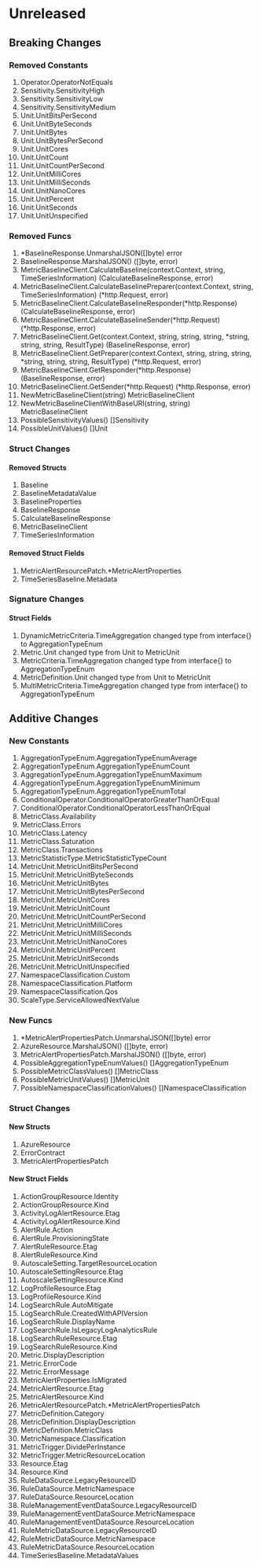 # Unreleased

## Breaking Changes

### Removed Constants

1. Operator.OperatorNotEquals
1. Sensitivity.SensitivityHigh
1. Sensitivity.SensitivityLow
1. Sensitivity.SensitivityMedium
1. Unit.UnitBitsPerSecond
1. Unit.UnitByteSeconds
1. Unit.UnitBytes
1. Unit.UnitBytesPerSecond
1. Unit.UnitCores
1. Unit.UnitCount
1. Unit.UnitCountPerSecond
1. Unit.UnitMilliCores
1. Unit.UnitMilliSeconds
1. Unit.UnitNanoCores
1. Unit.UnitPercent
1. Unit.UnitSeconds
1. Unit.UnitUnspecified

### Removed Funcs

1. *BaselineResponse.UnmarshalJSON([]byte) error
1. BaselineResponse.MarshalJSON() ([]byte, error)
1. MetricBaselineClient.CalculateBaseline(context.Context, string, TimeSeriesInformation) (CalculateBaselineResponse, error)
1. MetricBaselineClient.CalculateBaselinePreparer(context.Context, string, TimeSeriesInformation) (*http.Request, error)
1. MetricBaselineClient.CalculateBaselineResponder(*http.Response) (CalculateBaselineResponse, error)
1. MetricBaselineClient.CalculateBaselineSender(*http.Request) (*http.Response, error)
1. MetricBaselineClient.Get(context.Context, string, string, string, *string, string, string, ResultType) (BaselineResponse, error)
1. MetricBaselineClient.GetPreparer(context.Context, string, string, string, *string, string, string, ResultType) (*http.Request, error)
1. MetricBaselineClient.GetResponder(*http.Response) (BaselineResponse, error)
1. MetricBaselineClient.GetSender(*http.Request) (*http.Response, error)
1. NewMetricBaselineClient(string) MetricBaselineClient
1. NewMetricBaselineClientWithBaseURI(string, string) MetricBaselineClient
1. PossibleSensitivityValues() []Sensitivity
1. PossibleUnitValues() []Unit

### Struct Changes

#### Removed Structs

1. Baseline
1. BaselineMetadataValue
1. BaselineProperties
1. BaselineResponse
1. CalculateBaselineResponse
1. MetricBaselineClient
1. TimeSeriesInformation

#### Removed Struct Fields

1. MetricAlertResourcePatch.*MetricAlertProperties
1. TimeSeriesBaseline.Metadata

### Signature Changes

#### Struct Fields

1. DynamicMetricCriteria.TimeAggregation changed type from interface{} to AggregationTypeEnum
1. Metric.Unit changed type from Unit to MetricUnit
1. MetricCriteria.TimeAggregation changed type from interface{} to AggregationTypeEnum
1. MetricDefinition.Unit changed type from Unit to MetricUnit
1. MultiMetricCriteria.TimeAggregation changed type from interface{} to AggregationTypeEnum

## Additive Changes

### New Constants

1. AggregationTypeEnum.AggregationTypeEnumAverage
1. AggregationTypeEnum.AggregationTypeEnumCount
1. AggregationTypeEnum.AggregationTypeEnumMaximum
1. AggregationTypeEnum.AggregationTypeEnumMinimum
1. AggregationTypeEnum.AggregationTypeEnumTotal
1. ConditionalOperator.ConditionalOperatorGreaterThanOrEqual
1. ConditionalOperator.ConditionalOperatorLessThanOrEqual
1. MetricClass.Availability
1. MetricClass.Errors
1. MetricClass.Latency
1. MetricClass.Saturation
1. MetricClass.Transactions
1. MetricStatisticType.MetricStatisticTypeCount
1. MetricUnit.MetricUnitBitsPerSecond
1. MetricUnit.MetricUnitByteSeconds
1. MetricUnit.MetricUnitBytes
1. MetricUnit.MetricUnitBytesPerSecond
1. MetricUnit.MetricUnitCores
1. MetricUnit.MetricUnitCount
1. MetricUnit.MetricUnitCountPerSecond
1. MetricUnit.MetricUnitMilliCores
1. MetricUnit.MetricUnitMilliSeconds
1. MetricUnit.MetricUnitNanoCores
1. MetricUnit.MetricUnitPercent
1. MetricUnit.MetricUnitSeconds
1. MetricUnit.MetricUnitUnspecified
1. NamespaceClassification.Custom
1. NamespaceClassification.Platform
1. NamespaceClassification.Qos
1. ScaleType.ServiceAllowedNextValue

### New Funcs

1. *MetricAlertPropertiesPatch.UnmarshalJSON([]byte) error
1. AzureResource.MarshalJSON() ([]byte, error)
1. MetricAlertPropertiesPatch.MarshalJSON() ([]byte, error)
1. PossibleAggregationTypeEnumValues() []AggregationTypeEnum
1. PossibleMetricClassValues() []MetricClass
1. PossibleMetricUnitValues() []MetricUnit
1. PossibleNamespaceClassificationValues() []NamespaceClassification

### Struct Changes

#### New Structs

1. AzureResource
1. ErrorContract
1. MetricAlertPropertiesPatch

#### New Struct Fields

1. ActionGroupResource.Identity
1. ActionGroupResource.Kind
1. ActivityLogAlertResource.Etag
1. ActivityLogAlertResource.Kind
1. AlertRule.Action
1. AlertRule.ProvisioningState
1. AlertRuleResource.Etag
1. AlertRuleResource.Kind
1. AutoscaleSetting.TargetResourceLocation
1. AutoscaleSettingResource.Etag
1. AutoscaleSettingResource.Kind
1. LogProfileResource.Etag
1. LogProfileResource.Kind
1. LogSearchRule.AutoMitigate
1. LogSearchRule.CreatedWithAPIVersion
1. LogSearchRule.DisplayName
1. LogSearchRule.IsLegacyLogAnalyticsRule
1. LogSearchRuleResource.Etag
1. LogSearchRuleResource.Kind
1. Metric.DisplayDescription
1. Metric.ErrorCode
1. Metric.ErrorMessage
1. MetricAlertProperties.IsMigrated
1. MetricAlertResource.Etag
1. MetricAlertResource.Kind
1. MetricAlertResourcePatch.*MetricAlertPropertiesPatch
1. MetricDefinition.Category
1. MetricDefinition.DisplayDescription
1. MetricDefinition.MetricClass
1. MetricNamespace.Classification
1. MetricTrigger.DividePerInstance
1. MetricTrigger.MetricResourceLocation
1. Resource.Etag
1. Resource.Kind
1. RuleDataSource.LegacyResourceID
1. RuleDataSource.MetricNamespace
1. RuleDataSource.ResourceLocation
1. RuleManagementEventDataSource.LegacyResourceID
1. RuleManagementEventDataSource.MetricNamespace
1. RuleManagementEventDataSource.ResourceLocation
1. RuleMetricDataSource.LegacyResourceID
1. RuleMetricDataSource.MetricNamespace
1. RuleMetricDataSource.ResourceLocation
1. TimeSeriesBaseline.MetadataValues
